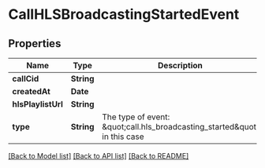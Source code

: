 # CallHLSBroadcastingStartedEvent

## Properties
Name | Type | Description | Notes
------------ | ------------- | ------------- | -------------
**callCid** | **String** |  | 
**createdAt** | **Date** |  | 
**hlsPlaylistUrl** | **String** |  | 
**type** | **String** | The type of event: \&quot;call.hls_broadcasting_started\&quot; in this case | [default to "call.hls_broadcasting_started"]

[[Back to Model list]](../README.md#documentation-for-models) [[Back to API list]](../README.md#documentation-for-api-endpoints) [[Back to README]](../README.md)


